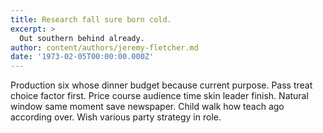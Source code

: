 ```yaml
---
title: Research fall sure born cold.
excerpt: >
  Out southern behind already.
author: content/authors/jeremy-fletcher.md
date: '1973-02-05T00:00:00.000Z'
---
```

Production six whose dinner budget because current purpose. Pass treat choice factor first. Price course audience time skin leader finish. Natural window same moment save newspaper. Child walk how teach ago according over. Wish various party strategy in role.
